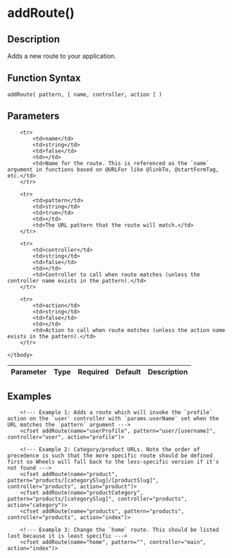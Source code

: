 # addRoute()

## Description
Adds a new route to your application.

## Function Syntax
	addRoute( pattern, [ name, controller, action ] )


## Parameters
<table>
	<thead>
		<tr>
			<th>Parameter</th>
			<th>Type</th>
			<th>Required</th>
			<th>Default</th>
			<th>Description</th>
		</tr>
	</thead>
	<tbody>
		
		<tr>
			<td>name</td>
			<td>string</td>
			<td>false</td>
			<td></td>
			<td>Name for the route. This is referenced as the `name` argument in functions based on @URLFor like @linkTo, @startFormTag, etc.</td>
		</tr>
		
		<tr>
			<td>pattern</td>
			<td>string</td>
			<td>true</td>
			<td></td>
			<td>The URL pattern that the route will match.</td>
		</tr>
		
		<tr>
			<td>controller</td>
			<td>string</td>
			<td>false</td>
			<td></td>
			<td>Controller to call when route matches (unless the controller name exists in the pattern).</td>
		</tr>
		
		<tr>
			<td>action</td>
			<td>string</td>
			<td>false</td>
			<td></td>
			<td>Action to call when route matches (unless the action name exists in the pattern).</td>
		</tr>
		
	</tbody>
</table>


## Examples
	
		<!--- Example 1: Adds a route which will invoke the `profile` action on the `user` controller with `params.userName` set when the URL matches the `pattern` argument --->
		<cfset addRoute(name="userProfile", pattern="user/[username]", controller="user", action="profile")>

		<!--- Example 2: Category/product URLs. Note the order of precedence is such that the more specific route should be defined first so Wheels will fall back to the less-specific version if it's not found --->
		<cfset addRoute(name="product", pattern="products/[categorySlug]/[productSlug]", controller="products", action="product")>
		<cfset addRoute(name="productCategory", pattern="products/[categorySlug]", controller="products", action="category")>
		<cfset addRoute(name="products", pattern="products", controller="products", action="index")>

		<!--- Example 3: Change the `home` route. This should be listed last because it is least specific --->
		<cfset addRoute(name="home", pattern="", controller="main", action="index")>
